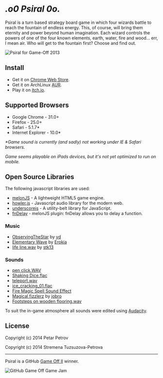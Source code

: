 _.o0 Psiral 0o._
==========================

Psiral is a turn based strategy board game in which four wizards battle to reach the fountain of endless energy. This, of course, will bring them eternity and power beyond human imagination. Each wizard controls the powers of one of the four known elements, earth, water, fire and wood… err, I mean air. Who will get to the fountain first? Choose and find out.

![Psiral for Game-Off 2013](http://i.imgur.com/LHVUUxd.png)

## Install

  * Get it on [Chrome Web Store](https://chrome.google.com/webstore/detail/psiral/dohhikimhedfgkbgdakcioebkbjcamnl).
  * Get it on ArchLinux [AUR](https://aur.archlinux.org/packages/psiral/).
  * Play it on [itch.io](https://petarov.itch.io/psiral).

## Supported Browsers

  * Google Chrome - 31.0+
  * Firefox - 25.0+
  * Safari - 5.1.7*
  * Internet Explorer - 10.0*

_*Game sound is currently (and sadly) not working under IE & Safari browsers._

_Game seems playable on iPads devices, but it's not yet optimized to run on mobile._

## Open Source Libraries
The following javascript libraries are used:

  * [melonJS](http://melonjs.org/) - A lightweight HTML5 game engine.  
  * [howler.js](http://howlerjs.com) - Javascript audio library for the modern web.
  * [underscorejs](http://underscorejs.org/) - A utility-belt library for JavaScript.
  * [fnDelay](https://github.com/greghouston/fnDelay) - melonJS plugin: fnDelay allows you to delay a function.

### Music
  * [ObservingTheStar](http://opengameart.org/content/another-space-background-track) by [yd](http://opengameart.org/users/yd)
  * [Elementary Wave](http://www.freesound.org/people/Erokia/sounds/183881/) by [Erokia](http://www.freesound.org/people/Erokia/)
  * [life line.wav](http://www.freesound.org/people/stk13/sounds/121329/) by [stk13](http://www.freesound.org/people/stk13/)

### Sounds
  * [pen click.WAV](http://www.freesound.org/people/Millavsb/sounds/197877/)
  * [Shaking Dice.flac](http://www.freesound.org/people/qubodup/sounds/189320/)
  * [teleport.wav](http://opengameart.org/content/teleport-spell)
  * [ice_cracking_01.flac](http://www.freesound.org/people/Mooe/sounds/169897/)
  * [Fire Magic Spell Sound Effect](http://www.freesound.org/people/qubodup/sounds/159725/)
  * [Magical fizzlerz](http://www.freesound.org/people/jobro/sounds/204303/) by [jobro](http://www.freesound.org/people/jobro/)
  * [Footsteps on wooden flooring.wav](http://www.freesound.org/people/Rickmk2/sounds/164315/)

To suit the in-game atmosphere all sounds were edited using [Audacity](http://audacity.sourceforge.net/).

## License

Copyright (c) 2014 Petar Petrov

Copyright (c) 2014 Stremena Tuzsuzova-Petrova

---
Psiral is a GitHub [Game Off II](https://github.com/blog/1731-github-game-off-ii-winners) winner.

![GitHub Game Off Game Jam](https://f.cloud.github.com/assets/121322/1436486/25f88b78-4158-11e3-9b23-43596516362c.png)
